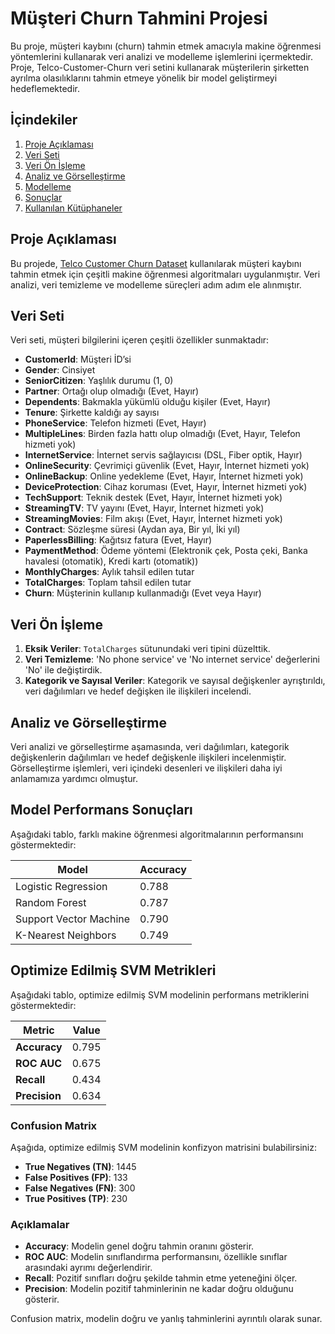 # Müşteri Churn Tahmini Projesi

Bu proje, müşteri kaybını (churn) tahmin etmek amacıyla makine öğrenmesi yöntemlerini kullanarak veri analizi ve modelleme işlemlerini içermektedir. Proje, Telco-Customer-Churn veri setini kullanarak müşterilerin şirketten ayrılma olasılıklarını tahmin etmeye yönelik bir model geliştirmeyi hedeflemektedir.

## İçindekiler

1. [Proje Açıklaması](#proje-açıklaması)
2. [Veri Seti](#veri-seti)
3. [Veri Ön İşleme](#veri-ön-işleme)
4. [Analiz ve Görselleştirme](#analiz-ve-görselleştirme)
5. [Modelleme](#modelleme)
6. [Sonuçlar](#sonuçlar)
7. [Kullanılan Kütüphaneler](#kullanılan-kütüphaneler)

## Proje Açıklaması

Bu projede,  [Telco Customer Churn Dataset](https://www.kaggle.com/datasets/blastchar/telco-customer-churn) kullanılarak müşteri kaybını tahmin etmek için çeşitli makine öğrenmesi algoritmaları uygulanmıştır. Veri analizi, veri temizleme ve modelleme süreçleri adım adım ele alınmıştır.

## Veri Seti

Veri seti, müşteri bilgilerini içeren çeşitli özellikler sunmaktadır:

- **CustomerId**: Müşteri İD’si
- **Gender**: Cinsiyet
- **SeniorCitizen**: Yaşlılık durumu (1, 0)
- **Partner**: Ortağı olup olmadığı (Evet, Hayır)
- **Dependents**: Bakmakla yükümlü olduğu kişiler (Evet, Hayır)
- **Tenure**: Şirkette kaldığı ay sayısı
- **PhoneService**: Telefon hizmeti (Evet, Hayır)
- **MultipleLines**: Birden fazla hattı olup olmadığı (Evet, Hayır, Telefon hizmeti yok)
- **InternetService**: İnternet servis sağlayıcısı (DSL, Fiber optik, Hayır)
- **OnlineSecurity**: Çevrimiçi güvenlik (Evet, Hayır, İnternet hizmeti yok)
- **OnlineBackup**: Online yedekleme (Evet, Hayır, İnternet hizmeti yok)
- **DeviceProtection**: Cihaz koruması (Evet, Hayır, İnternet hizmeti yok)
- **TechSupport**: Teknik destek (Evet, Hayır, İnternet hizmeti yok)
- **StreamingTV**: TV yayını (Evet, Hayır, İnternet hizmeti yok)
- **StreamingMovies**: Film akışı (Evet, Hayır, İnternet hizmeti yok)
- **Contract**: Sözleşme süresi (Aydan aya, Bir yıl, İki yıl)
- **PaperlessBilling**: Kağıtsız fatura (Evet, Hayır)
- **PaymentMethod**: Ödeme yöntemi (Elektronik çek, Posta çeki, Banka havalesi (otomatik), Kredi kartı (otomatik))
- **MonthlyCharges**: Aylık tahsil edilen tutar
- **TotalCharges**: Toplam tahsil edilen tutar
- **Churn**: Müşterinin kullanıp kullanmadığı (Evet veya Hayır)

## Veri Ön İşleme

1. **Eksik Veriler**: `TotalCharges` sütunundaki veri tipini düzelttik. 
2. **Veri Temizleme**: 'No phone service' ve 'No internet service' değerlerini 'No' ile değiştirdik.
3. **Kategorik ve Sayısal Veriler**: Kategorik ve sayısal değişkenler ayrıştırıldı, veri dağılımları ve hedef değişken ile ilişkileri incelendi.

## Analiz ve Görselleştirme

Veri analizi ve görselleştirme aşamasında, veri dağılımları, kategorik değişkenlerin dağılımları ve hedef değişkenle ilişkileri incelenmiştir. Görselleştirme işlemleri, veri içindeki desenleri ve ilişkileri daha iyi anlamamıza yardımcı olmuştur.

## Model Performans Sonuçları

Aşağıdaki tablo, farklı makine öğrenmesi algoritmalarının performansını göstermektedir:

| Model                   | Accuracy           |
|-------------------------|---------------------|
| Logistic Regression     | 0.788               |
| Random Forest           | 0.787               |
| Support Vector Machine  | 0.790               |
| K-Nearest Neighbors     | 0.749               |

## Optimize Edilmiş SVM Metrikleri

Aşağıdaki tablo, optimize edilmiş SVM modelinin performans metriklerini göstermektedir:

| Metric         | Value                |
|----------------|----------------------|
| **Accuracy**   | 0.795                |
| **ROC AUC**    | 0.675                |
| **Recall**     | 0.434                |
| **Precision**  | 0.634                |

### Confusion Matrix

Aşağıda, optimize edilmiş SVM modelinin konfizyon matrisini bulabilirsiniz:


- **True Negatives (TN)**: 1445
- **False Positives (FP)**: 133
- **False Negatives (FN)**: 300
- **True Positives (TP)**: 230

### Açıklamalar

- **Accuracy**: Modelin genel doğru tahmin oranını gösterir.
- **ROC AUC**: Modelin sınıflandırma performansını, özellikle sınıflar arasındaki ayrımı değerlendirir.
- **Recall**: Pozitif sınıfları doğru şekilde tahmin etme yeteneğini ölçer.
- **Precision**: Modelin pozitif tahminlerinin ne kadar doğru olduğunu gösterir.

Confusion matrix, modelin doğru ve yanlış tahminlerini ayrıntılı olarak sunar.
